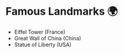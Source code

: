 # Famous Landmarks 🌍  
- Eiffel Tower (France)  
- Great Wall of China (China)  
- Statue of Liberty (USA)  
